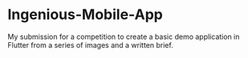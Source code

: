 # Ingenious-Mobile-App
My submission for a competition to create a basic demo application in Flutter from a series of images and a written brief.

